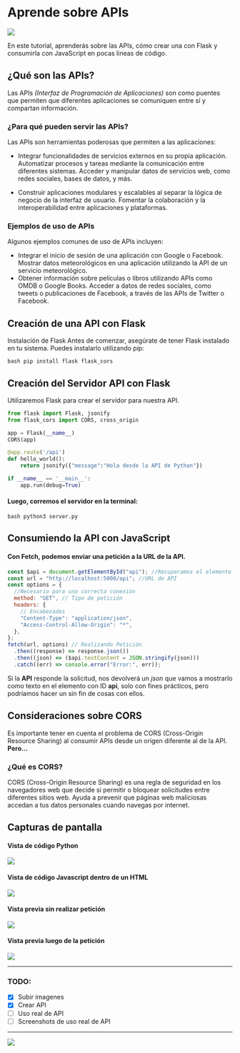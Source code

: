 # Aprende sobre APIs

<picture height=200px><img src="https://raw.githubusercontent.com/braiidev/usando_api/main/files/banner-short.png" /></picture>


En este tutorial, aprenderás sobre las APIs, cómo crear una con Flask y consumirla con JavaScript en pocas lineas de código.

## ¿Qué son las APIs?

Las APIs _(Interfaz de Programación de Aplicaciones)_ son como puentes que permiten que diferentes aplicaciones se comuniquen entre sí y compartan información.

### ¿Para qué pueden servir las APIs?

Las APIs son herramientas poderosas que permiten a las aplicaciones:

- Integrar funcionalidades de servicios externos en su propia aplicación.
  Automatizar procesos y tareas mediante la comunicación entre diferentes sistemas.
  Acceder y manipular datos de servicios web, como redes sociales, bases de datos, y más.

- Construir aplicaciones modulares y escalables al separar la lógica de negocio de la interfaz de usuario.
  Fomentar la colaboración y la interoperabilidad entre aplicaciones y plataformas.

### Ejemplos de uso de APIs

Algunos ejemplos comunes de uso de APIs incluyen:

- Integrar el inicio de sesión de una aplicación con Google o Facebook.
  Mostrar datos meteorológicos en una aplicación utilizando la API de un servicio meteorológico.
- Obtener información sobre películas o libros utilizando APIs como OMDB o Google Books.
  Acceder a datos de redes sociales, como tweets o publicaciones de Facebook, a través de las APIs de Twitter o Facebook.

## Creación de una API con Flask

Instalación de Flask
Antes de comenzar, asegúrate de tener Flask instalado en tu sistema. Puedes instalarlo utilizando pip:

`bash
pip install flask flask_cors
`

## Creación del Servidor API con Flask

Utilizaremos Flask para crear el servidor para nuestra API.

```python
from flask import Flask, jsonify
from flask_cors import CORS, cross_origin

app = Flask(__name__)
CORS(app)

@app.route('/api')
def hello_world():
    return jsonify({"message":"Hola desde la API de Python"})

if __name__ == '__main__':
    app.run(debug=True)
```

#### Luego, corremos el servidor en la terminal:

`bash
python3 server.py
`

## Consumiendo la API con JavaScript

#### Con Fetch, podemos enviar una petición a la URL de la API.

```javascript
const $api = document.getElementById("api"); //Recuperamos el elemento html
const url = "http://localhost:5000/api"; //URL de API
const options = {
  //Necesario para una correcta conexión
  method: "GET", // Tipo de petición
  headers: {
    // Encabezados
    "Content-Type": "application/json",
    "Access-Control-Allow-Origin": "*",
  },
};
fetch(url, options) // Realizando Petición
  .then((response) => response.json())
  .then((json) => ($api.textContent = JSON.stringify(json)))
  .catch((err) => console.error("Error:", err));
```

Si la **API** responde la solicitud, nos devolverá un _json_ que vamos a mostrarlo como texto en el elemento con ID **api**, solo con fines prácticos, pero podríamos hacer un sin fin de cosas con ellos.

## Consideraciones sobre CORS

Es importante tener en cuenta el problema de CORS (Cross-Origin Resource Sharing) al consumir APIs desde un origen diferente al de la API. **Pero...**

### ¿Qué es CORS?

CORS (Cross-Origin Resource Sharing) es una regla de seguridad en los navegadores web que decide si permitir o bloquear solicitudes entre diferentes sitios web. Ayuda a prevenir que páginas web maliciosas accedan a tus datos personales cuando navegas por internet.

## Capturas de pantalla

#### Vista de código Python

<picture><img src="https://raw.githubusercontent.com/braiidev/usando_api/main/files/python-api.png" /></picture>

#### Vista de código Javascript dentro de un HTML

<picture><img src="https://raw.githubusercontent.com/braiidev/usando_api/main/files/javascript-api.png" /></picture>

#### Vista previa sin realizar petición

<picture><img src="https://raw.githubusercontent.com/braiidev/usando_api/main/files/before.png" /></picture>

#### Vista previa luego de la petición

<picture><img src="https://raw.githubusercontent.com/braiidev/usando_api/main/files/after.png" /></picture>

---

### TODO:

- [x] Subir imagenes
- [x] Crear API
- [ ] Uso real de API
- [ ] Screenshots de uso real de API

---

<picture><img src="https://raw.githubusercontent.com/braiidev/braiidev/main/files/banner-short.jpg" /></picture>
